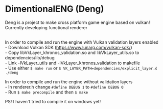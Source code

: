 # DimentionalENG (Deng)
Deng is a project to make cross platform game engine based on vulkan! <br>
Currently developing functional renderer <br>
<br>

In order to compile and run the engine with Vulkan validation layers enabled <br>
    - Download Vulkan SDK (https://www.lunarg.com/vulkan-sdk/) <br>
    - Copy libVkLayer_khronos_validation.so and libVkLayer_utils.so to dependencies/lib/debug <br>
    - Link -lVkLayer_utils and -lVkLayer_khronos_validation to makefile <br>
    - Use either ``` $ make run ``` or ```$ VK_LAYER_PATH=dependencies/explicit_layer.d ./deng ``` <br>
    
In order to compile and run the engine without validation layers <br>
    - In renderer.h change ``` #define DEBUG 1 ``` to ``` #define DEBUG 0 ``` <br>
    - Run ``` $ make precompile ``` and then ``` $ make ``` <br>
    
PS! I haven't tried to compile it on windows yet! <br>

 
